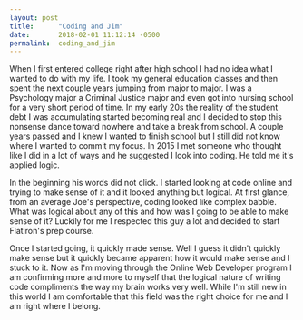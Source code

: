 ```yaml
---
layout: post
title:      "Coding and Jim"
date:       2018-02-01 11:12:14 -0500
permalink:  coding_and_jim
---
```




When I first entered college right after high school I had no idea what I wanted to do with my life. I took my general education classes and then spent the next couple years jumping from major to major. I was a Psychology major a Criminal Justice major and even got into nursing school for a very short period of time. In my early 20s the reality of the student debt I was accumulating started becoming real and I decided to stop this nonsense dance toward nowhere and take a break from school. A couple years passed and I knew I wanted to finish school but I still did not know where I wanted to commit my focus. In 2015 I met someone who thought like I did in a lot of ways and he suggested I look into coding. He told me it's applied logic.

In the beginning his words did not click. I started looking at code online and trying to make sense of it and it looked anything but logical. At first glance, from an average Joe's perspective, coding looked like complex babble. What was logical about any of this and how was I going to be able to make sense of it? Luckily for me I respected this guy a lot and decided to start Flatiron's prep course.

Once I started going, it quickly made sense. Well I guess it didn't quickly make sense but it quickly became apparent how it would make sense and I stuck to it. Now as I'm moving through the Online Web Developer program I am confirming more and more to myself that the logical nature of writing code compliments the way my brain works very well. While I'm still new in this world I am comfortable that this field was the right choice for me and I am right where I belong.


